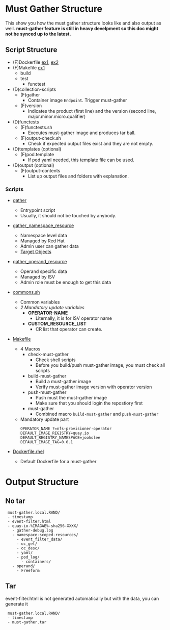 # Must Gather Structure

This show you how the must gather structure looks like and also output as well.
**must-gather feature is still in heavy develpment so this doc might not be synced up to the latest.**

## Script Structure


- (F)Dockerfile [ex1](https://github.com/openshift/ocs-operator/blob/master/must-gather/Dockerfile), [ex2](https://github.com/openshift/local-storage-operator/Dockerfile.mustgather.rhel7)
- (F)Makefile [ex1](https://github.com/openshift/local-storage-operator/Makefile)
  - build
  - test
    - functest
- (D)collection-scripts
  - (F)gather
    - Container image `Endpoint`. Trigger must-gather
  - (F)version
    - Indicates the product (first line) and the version (second line, major.minor.micro.qualifier)
- (D)functests
  - (F)functests.sh
    - Executes must-gather image and produces tar ball.
  - (F)output-check.sh
    - Check if expected output files exist and they are not empty.
- (D)templates (optional)
  - (F)pod.template
    - If pod yaml needed, this template file can be used.
- (D)output (optional)
  - (F)output-contents
    - List up output files and folders with explanation.



### Scripts 
- [gather](../../examples/must-gather/collection-scripts/gather)
  - Entrypoint script
  - Usually, it should not be touched by anybody.
- [gather_namespace_resource](../../examples/must-gather/collection-scripts/gather_namespaced_resources)
  - Namespace level data
  - Managed by Red Hat
  - Admin user can gather data
  - [Target Objects](../../examples/must-gather/collection-scripts/gather_namespaced_resources)
- [gather_operand_resource](../../examples/must-gather/collection-scripts/gather_operand_resources)
  - Operand specific data
  - Managed by ISV
  - Admin role must be enough to get this data 
- [commons.sh](../../examples/must-gather/configs/commons.sh)
  - Common variables
  - *2 Mandatory update variables*
    - **OPERATOR-NAME**
      - Liternally, it is for ISV operator name
    - **CUSTOM_RESOURCE_LIST**
      - CR list that operator can create.

- [Makefile](../../examples/must-gather/Makefile)
  - 4 Macros
    - check-must-gather
      - Check shell scripts
      - Before you build/push must-gather image, you must check all scripts
    - build-must-gather
      - Build a must-gather image
      - Verify must-gather image version with operator version
    - push-must-gather
      - Push must the must-gather image 
      - Make sure that you should login the repostiory first
    - must-gather
      - Combined macro `build-must-gather` and `push-must-gather`
  - Mandatory update part
    ~~~
    OPERATOR_NAME ?=nfs-provisioner-operator
    DEFAULT_IMAGE_REGISTRY=quay.io
    DEFAULT_REGISTRY_NAMESPACE=jooholee
    DEFAULT_IMAGE_TAG=0.0.1
    ~~~
- [Dockerfile.rhel](../../examples/must-gather/Dockerfile.rhel)
  - Default Dockerfile for a must-gather 
  

# Output Structure
## No tar 
~~~
 must-gather.local.RAND/
 - timestamp
 - event-filter.html
 - quay-io-%IMAGAE%-sha256-XXXX/
   - gather-debug.log
   - namespace-scoped-resources/ 
     - event_filter_data/
     - oc_get/       
     - oc_desc/ 
     - yaml/
     - pod_log/
       - containers/
   - operand/
     - Freeform
~~~
## Tar
event-filter.html is not generated automatically but with the data, you can generate it
~~~
 must-gather.local.RAND/
 - timestamp
 - must-gather.tar
~~~